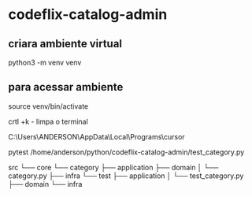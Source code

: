 # codeflix-catalog-admin

## criara ambiente virtual 
python3 -m venv venv 

## para acessar ambiente
 source venv/bin/activate

crtl +k - limpa o terminal 

C:\Users\ANDERSON\AppData\Local\Programs\cursor


pytest  /home/anderson/python/codeflix-catalog-admin/test_category.py

src
└── core
    └── category
        ├── application
        ├── domain
        │   └── category.py
        ├── infra
        └── test
            ├── application
            │   └── test_category.py
            ├── domain
            └── infra